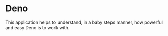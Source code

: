 # Deno

This application helps to understand, in a baby steps manner, how powerful and easy Deno is to work with.
